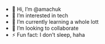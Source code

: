- 👋 Hi, I’m @amachuk
- 👀 I’m interested in tech
- 🌱 I’m currently learning a whole lott
- 💞️ I’m looking to collaborate 
- ⚡ Fun fact: I don't sleep, haha

<!---
amachuk/amachuk is a ✨ special ✨ repository because its `README.md` (this file) appears on your GitHub profile.
You can click the Preview link to take a look at your changes.
--->
